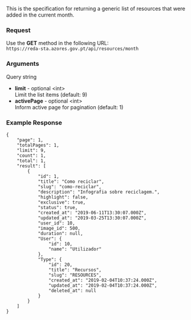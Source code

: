 This is the specification for returning a generic list of resources that were added in the current month.

### Request

Use the **GET** method in the following URL:  
`https://reda-sta.azores.gov.pt/api/resources/month`

### Arguments

Query string

* **limit** - optional &lt;int&gt;  
   Limit the list items (default: 9)
* **activePage** - optional &lt;int&gt;  
   Inform active page for pagination (default: 1)

### Example Response

```
{
    "page": 1,
    "totalPages": 1,
    "limit": 9,
    "count": 1,
    "total": 1,
    "result": [
        {
            "id": 1,
            "title": "Como reciclar",
            "slug": "como-reciclar",
            "description": "Infografia sobre reciclagem.",
            "highlight": false,
            "exclusive": true,
            "status": true,
            "created_at": "2019-06-11T13:30:07.000Z",
            "updated_at": "2019-03-25T13:30:07.000Z",
            "user_id": 10,
            "image_id": 500,
            "duration": null,
            "User": {
                "id": 10,
                "name": "Utilizador"
            },
            "Type": {
                "id": 20,
                "title": "Recursos",
                "slug": "RESOURCES",
                "created_at": "2019-02-04T10:37:24.000Z",
                "updated_at": "2019-02-04T10:37:24.000Z",
                "deleted_at": null
            }
        }
    ]
}
```